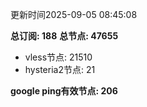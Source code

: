 更新时间2025-09-05 08:45:08

**总订阅: 188**
**总节点: 47655**
- vless节点: 21510
- hysteria2节点: 21

**google ping有效节点: 206**
